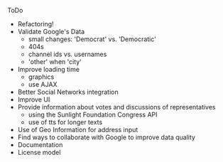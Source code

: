 ToDo
- Refactoring!
- Validate Google's Data
    - small changes: 'Democrat' vs. 'Democratic'
    - 404s
    - channel ids vs. usernames
    - 'other' when 'city'
- Improve loading time
    - graphics
    - use AJAX
- Better Social Networks integration
- Improve UI
- Provide information about votes and discussions of representatives
    - using the Sunlight Foundation Congress API
    - use of tts for longer texts
- Use of Geo Information for address input
- Find ways to collaborate with Google to improve data quality
- Documentation
- License model
